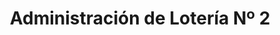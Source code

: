 ---
title: "Administración de Lotería Nº 2"
url: /torrent/administracion-de-loteria-no-2/
shop: Lotterie
---
